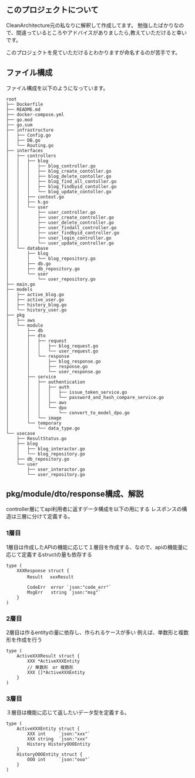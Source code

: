 ## このプロジェクトについて
CleanArchitecture元の私なりに解釈して作成してます。
勉強したばかりなので、間違っているところやアドバイスがありましたら,教えていただけると幸いです。

このプロジェクトを見ていただけるとわかりますが命名するのが苦手です。


## ファイル構成

ファイル構成を以下のようになっています。
```
root
├── Dockerfile
├── README.md
├── docker-compose.yml
├── go.mod
├── go.sum
├── infrastructure
│   ├── Config.go
│   ├── DB.go
│   └── Routing.go
├── interfaces
│   ├── controllers
│   │   ├── blog
│   │   │   ├── blog_controller.go
│   │   │   ├── blog_create_contoller.go
│   │   │   ├── blog_delete_contoller.go
│   │   │   ├── blog_find_all_contoller.go
│   │   │   ├── blog_findbyid_contoller.go
│   │   │   └── blog_update_contoller.go
│   │   ├── context.go
│   │   ├── h.go
│   │   └── user
│   │       ├── user_controller.go
│   │       ├── user_create_controller.go
│   │       ├── user_delete_controller.go
│   │       ├── user_findall_controller.go
│   │       ├── user_findbyid_controller.go
│   │       ├── user_login_controller.go
│   │       └── user_update_controller.go
│   └── database
│       ├── blog
│       │   └── blog_repository.go
│       ├── db.go
│       ├── db_repository.go
│       └── user
│           └── user_repository.go
├── main.go
├── models
│   ├── active_blog.go
│   ├── active_user.go
│   ├── history_blog.go
│   └── history_user.go
├── pkg
│   ├── aws
│   └── module
│       ├── db
│       ├── dto
│       │   ├── request
│       │   │   ├── blog_request.go
│       │   │   └── user_request.go
│       │   └── response
│       │       ├── blog_response.go
│       │       ├── response.go
│       │       └── user_response.go
│       ├── service
│       │   ├── authentication
│       │   │   ├── auth
│       │   │   │   ├── issue_token_service.go
│       │   │   │   └── password_and_hash_compare_service.go
│       │   │   ├── aws
│       │   │   └── dpo
│       │   │       └── convert_to_model_dpo.go
│       │   └── image
│       └── temporary
│           └── data_type.go
└── usecase
    ├── ResultStatus.go
    ├── blog
    │   ├── blog_interactor.go
    │   └── blog_repository.go
    ├── db_repository.go
    └── user
        ├── user_interactor.go
        └── user_repository.go
```


## pkg/module/dto/response構成、解説

controller層にてapi利用者に返すデータ構成を以下の用にする
レスポンスの構造は三層に分けて定義する。

### 1層目
1層目は作成したAPIの機能に応じて１層目を作成する、なので、apiの機能量に応じて定義するstructの量も依存する
```
type (
    XXXResponse struct {
        Result 　xxxResult

        CodeErr  error `json:"code_err"`
		MsgErr   string `json:"msg"`
    }
)
```
### 2層目
2層目は作るentityの量に依存し、作られるケースが多い
例えば、単数形と複数形を作成を行う
```
type (
    ActiveXXXResult struct {
        XXX *ActiveXXXEntity
        // 単数形　or 複数形
        XXX []*ActiveXXXEntity
    }
)
```
### 3層目
３層目は機能に応じて返したいデータ型を定義する。
```
type (
    ActiveXXXEntity struct {
        XXX int     `json:"xxx"`
        XXX string  `json:"xxx"
        History HistoryOOOEntity
    }
    HistoryOOOEntity struct {
        OOO int     `json:"ooo"`
    }
)
```


